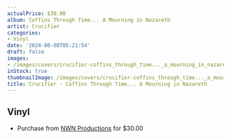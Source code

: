 ```yaml
---
actualPrice: $30.00
album: Coffins Through Time... A Mourning in Nazareth
artist: Crucifier
categories:
- Vinyl
date: '2024-08-08T05:21:54'
draft: false
images:
- /images/covers/crucifier-coffins_through_time..._a_mourning_in_nazareth.jpg
inStock: true
thumbnailImage: /images/covers/crucifier-coffins_through_time..._a_mourning_in_nazareth-thumb.jpg
title: Crucifier - Coffins Through Time... A Mourning in Nazareth
---
```


## Vinyl
* Purchase from [NWN Productions](http://shop.nwnprod.com/index.php?route=product/product&path=75&product_id=53510&sort=pd.name&order=ASC) for $30.00
